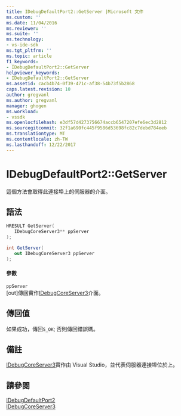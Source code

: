 ```yaml
---
title: IDebugDefaultPort2::GetServer |Microsoft 文件
ms.custom: ''
ms.date: 11/04/2016
ms.reviewer: ''
ms.suite: ''
ms.technology:
- vs-ide-sdk
ms.tgt_pltfrm: ''
ms.topic: article
f1_keywords:
- IDebugDefaultPort2::GetServer
helpviewer_keywords:
- IDebugDefaultPort2::GetServer
ms.assetid: cacb4b74-0f39-471c-af38-54b73f5b2868
caps.latest.revision: 10
author: gregvanl
ms.author: gregvanl
manager: ghogen
ms.workload:
- vssdk
ms.openlocfilehash: e3df57d4273756674accb6547207efe6ec3d2812
ms.sourcegitcommit: 32f1a690fc445f9586d53698fc82c7debd784eeb
ms.translationtype: MT
ms.contentlocale: zh-TW
ms.lasthandoff: 12/22/2017
---
```

# <a name="idebugdefaultport2getserver"></a>IDebugDefaultPort2::GetServer
這個方法會取得此連接埠上的伺服器的介面。  
  
## <a name="syntax"></a>語法  
  
```cpp  
HRESULT GetServer(  
   IDebugCoreServer3** ppServer  
);  
```  
  
```csharp  
int GetServer(  
   out IDebugCoreServer3 ppServer  
);  
```  
  
#### <a name="parameters"></a>參數  
 `ppServer`  
 [out]傳回實作[IDebugCoreServer3](../../../extensibility/debugger/reference/idebugcoreserver3.md)介面。  
  
## <a name="return-value"></a>傳回值  
 如果成功，傳回`S_OK`; 否則傳回錯誤碼。  
  
## <a name="remarks"></a>備註  
 [IDebugCoreServer3](../../../extensibility/debugger/reference/idebugcoreserver3.md)實作由 Visual Studio，並代表伺服器連接埠位於上。  
  
## <a name="see-also"></a>請參閱  
 [IDebugDefaultPort2](../../../extensibility/debugger/reference/idebugdefaultport2.md)   
 [IDebugCoreServer3](../../../extensibility/debugger/reference/idebugcoreserver3.md)